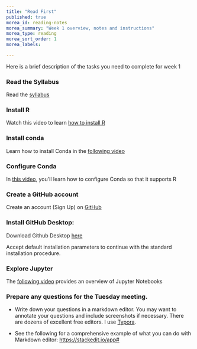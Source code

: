 ```yaml
---
title: "Read First"
published: true
morea_id: reading-notes
morea_summary: "Week 1 overview, notes and instructions"
morea_type: reading
morea_sort_order: 1
morea_labels:

---
```


Here is a brief description of the tasks you need to complete for week 1

### Read the Syllabus

Read the [syllabus](https://docs.google.com/document/d/12GSr5Nstd1YhYTAs-hNX7041sUj0D2PUPWUy2g8wt3Y)

### Install R

Watch this video to learn [how to install R](experience-installing-R.html)


### Install conda

Learn how to install Conda in the [following video](experience-installing-jupyter.html)


### Configure Conda

In [this video](experience-configuring-andaconda.html), you'll learn how to configure Conda so that it supports R



### Create a GitHub account

Create an account (Sign Up) on [GitHub](https://github.com/)



### Install GitHub Desktop:

Download Github Desktop [here](https://desktop.github.com/)

Accept default installation parameters to continue with the standard installation procedure.



### Explore Jupyter

The [following video](experience-exploring-jupyter) provides an overview of Jupyter Notebooks



### Prepare any questions for the Tuesday meeting.

- Write down your questions in a markdown editor. You may want to annotate your questions and include screenshots if necessary. There are dozens of excellent free editors. I use [Typora](https://typora.io/).

-  See the following for a comprehensive example of what you can do with Markdown editor: https://stackedit.io/app#